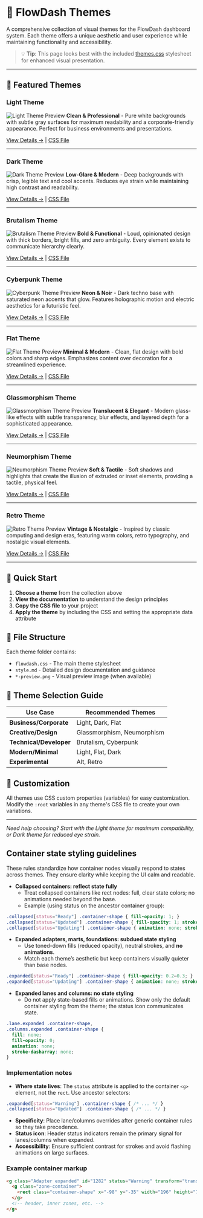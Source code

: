 # 🎨 FlowDash Themes

A comprehensive collection of visual themes for the FlowDash dashboard system. Each theme offers a unique aesthetic and user experience while maintaining functionality and accessibility.

> 💡 **Tip**: This page looks best with the included [themes.css](./themes.css) stylesheet for enhanced visual presentation.

---

## 🌟 Featured Themes

### Light Theme
![Light Theme Preview](./light/light-preview.png)
**Clean & Professional** - Pure white backgrounds with subtle gray surfaces for maximum readability and a corporate-friendly appearance. Perfect for business environments and presentations.

[View Details →](./light/style.md) | [CSS File](./light/flowdash.css)

---

### Dark Theme
![Dark Theme Preview](./dark/dark-preview.png)
**Low-Glare & Modern** - Deep backgrounds with crisp, legible text and cool accents. Reduces eye strain while maintaining high contrast and readability.

[View Details →](./dark/style.md) | [CSS File](./dark/flowdash.css)

---

### Brutalism Theme
![Brutalism Theme Preview](./brutalism/brutalism-preview.png)
**Bold & Functional** - Loud, opinionated design with thick borders, bright fills, and zero ambiguity. Every element exists to communicate hierarchy clearly.

[View Details →](./brutalism/style.md) | [CSS File](./brutalism/flowdash.css)

---

### Cyberpunk Theme
![Cyberpunk Theme Preview](./cyberpunk/cyberpunk-preview.png)
**Neon & Noir** - Dark techno base with saturated neon accents that glow. Features holographic motion and electric aesthetics for a futuristic feel.

[View Details →](./cyberpunk/style.md) | [CSS File](./cyberpunk/flowdash.css)

---

### Flat Theme
![Flat Theme Preview](./flat/flat-preview.png)
**Minimal & Modern** - Clean, flat design with bold colors and sharp edges. Emphasizes content over decoration for a streamlined experience.

[View Details →](./flat/style.md) | [CSS File](./flat/flowdash.css)

---

### Glassmorphism Theme
![Glassmorphism Theme Preview](./glassmorphism/glassmorphism-preview.png)
**Translucent & Elegant** - Modern glass-like effects with subtle transparency, blur effects, and layered depth for a sophisticated appearance.

[View Details →](./glassmorphism/style.md) | [CSS File](./glassmorphism/flowdash.css)

---

### Neumorphism Theme
![Neumorphism Theme Preview](./neumorphism/neumorphism-preview.png)
**Soft & Tactile** - Soft shadows and highlights that create the illusion of extruded or inset elements, providing a tactile, physical feel.

[View Details →](./neumorphism/style.md) | [CSS File](./neumorphism/flowdash.css)

---

### Retro Theme
![Retro Theme Preview](./retro/retro-preview.png)
**Vintage & Nostalgic** - Inspired by classic computing and design eras, featuring warm colors, retro typography, and nostalgic visual elements.

[View Details →](./retro/style.md) | [CSS File](./retro/flowdash.css)

---

 

## 🚀 Quick Start

1. **Choose a theme** from the collection above
2. **View the documentation** to understand the design principles
3. **Copy the CSS file** to your project
4. **Apply the theme** by including the CSS and setting the appropriate data attribute

## 📁 File Structure

Each theme folder contains:
- `flowdash.css` - The main theme stylesheet
- `style.md` - Detailed design documentation and guidance
- `*-preview.png` - Visual preview image (when available)

## 🎯 Theme Selection Guide

| Use Case | Recommended Themes |
|----------|-------------------|
| **Business/Corporate** | Light, Dark, Flat |
| **Creative/Design** | Glassmorphism, Neumorphism |
| **Technical/Developer** | Brutalism, Cyberpunk |
| **Modern/Minimal** | Light, Flat, Dark |
| **Experimental** | Alt, Retro |

## 🔧 Customization

All themes use CSS custom properties (variables) for easy customization. Modify the `:root` variables in any theme's CSS file to create your own variations.

---

*Need help choosing? Start with the Light theme for maximum compatibility, or Dark theme for reduced eye strain.*

## Container state styling guidelines

These rules standardize how container nodes visually respond to states across themes. They ensure clarity while keeping the UI calm and readable.

- **Collapsed containers: reflect state fully**
  - Treat collapsed containers like rect nodes: full, clear state colors; no animations needed beyond the base.
  - Example (using status on the ancestor container group):
```css
.collapsed[status="Ready"] .container-shape { fill-opacity: 1; }
.collapsed[status="Updated"] .container-shape { fill-opacity: 1; stroke: none; }
.collapsed[status="Updating"] .container-shape { animation: none; stroke-dasharray: none; }
```

- **Expanded adapters, marts, foundations: subdued state styling**
  - Use toned-down fills (reduced opacity), neutral strokes, and **no animations**.
  - Match each theme’s aesthetic but keep containers visually quieter than base nodes.
```css
.expanded[status="Ready"] .container-shape { fill-opacity: 0.2–0.3; }
.expanded[status="Updating"] .container-shape { animation: none; stroke-dasharray: none; }
```

- **Expanded lanes and columns: no state styling**
  - Do not apply state-based fills or animations. Show only the default container styling from the theme; the status icon communicates state.
```css
.lane.expanded .container-shape,
.columns.expanded .container-shape {
  fill: none;
  fill-opacity: 0;
  animation: none;
  stroke-dasharray: none;
}
```

### Implementation notes

- **Where state lives**: The `status` attribute is applied to the container `<g>` element, not the `rect`. Use ancestor selectors:
```css
.expanded[status="Warning"] .container-shape { /* ... */ }
.collapsed[status="Updated"] .container-shape { /* ... */ }
```
- **Specificity**: Place lane/columns overrides after generic container rules so they take precedence.
- **Status icon**: Header status indicators remain the primary signal for lanes/columns when expanded.
- **Accessibility**: Ensure sufficient contrast for strokes and avoid flashing animations on large surfaces.

### Example container markup
```html
<g class="Adapter expanded" id="1282" status="Warning" transform="translate(0,-80)">
  <g class="zone-container">
    <rect class="container-shape" x="-98" y="-35" width="196" height="70"></rect>
  </g>
  <!-- header, inner zones, etc. -->
</g>
```